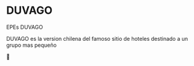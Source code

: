 # DUVAGO
EPEs DUVAGO


DUVAGO es la version chilena del famoso sitio de hoteles destinado a un grupo mas pequeño

:rice_ball:
